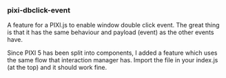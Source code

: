 ### pixi-dbclick-event
A feature for a PIXI.js to enable window double click event. The great thing is that it has the same behaviour and payload (event) as the other events have.

Since PIXI 5 has been split into components, I added a feature which uses the same flow that interaction manager has. Import the file in your index.js (at the top) and it should work fine.


